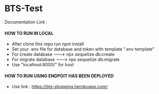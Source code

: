 
# BTS-Test

Documentation Link :

#### HOW TO RUN IN LOCAL
- After clone this repo run npm install
- Set your .env file for database and token with template ".env template"
- For create database ---> npx sequelize db:create  
- For migrate database ---> npx sequelize db:migrate
- Use "localhost:8000/" for host

#### HOW TO RUN USING ENDPOIT HAS BEEN DEPLOYED
- Use link : https://bts-shopping.herokuapp.com/
